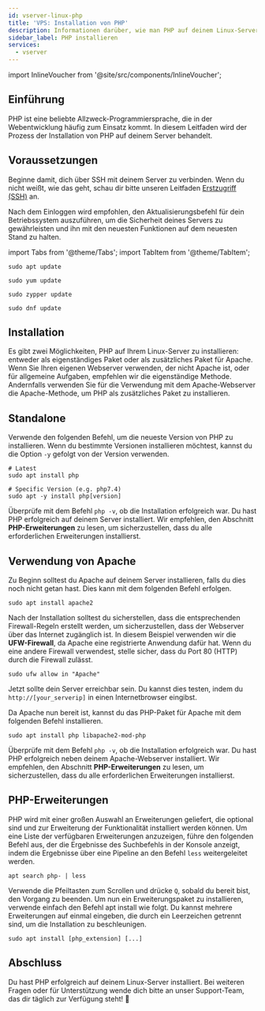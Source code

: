 ```yaml
---
id: vserver-linux-php
title: 'VPS: Installation von PHP'
description: Informationen darüber, wie man PHP auf deinem Linux-Server von ZAP-Hosting.com installiert - ZAP-Hosting.com Dokumentation
sidebar_label: PHP installieren
services:
  - vserver
---
```


import InlineVoucher from '@site/src/components/InlineVoucher';
 
## Einführung

PHP ist eine beliebte Allzweck-Programmiersprache, die in der Webentwicklung häufig zum Einsatz kommt. In diesem Leitfaden wird der Prozess der Installation von PHP auf deinem Server behandelt.

<InlineVoucher />

## Voraussetzungen

Beginne damit, dich über SSH mit deinem Server zu verbinden. Wenn du nicht weißt, wie das geht, schau dir bitte unseren Leitfaden [Erstzugriff (SSH)](vserver-linux-ssh.md) an.

Nach dem Einloggen wird empfohlen, den Aktualisierungsbefehl für dein Betriebssystem auszuführen, um die Sicherheit deines Servers zu gewährleisten und ihn mit den neuesten Funktionen auf dem neuesten Stand zu halten.

import Tabs from '@theme/Tabs';
import TabItem from '@theme/TabItem';

<Tabs>
<TabItem value="ubuntu-debian" label="Ubuntu & Debian" default>

```
sudo apt update
```

</TabItem>
<TabItem value="centos" label="CentOS">

```
sudo yum update
```

</TabItem>
<TabItem value="opensuse" label="OpenSUSE">

```
sudo zypper update
```

</TabItem>
<TabItem value="fedora" label="Fedora">

```
sudo dnf update
```

</TabItem>
</Tabs>

## Installation

Es gibt zwei Möglichkeiten, PHP auf Ihrem Linux-Server zu installieren: entweder als eigenständiges Paket oder als zusätzliches Paket für Apache. Wenn Sie Ihren eigenen Webserver verwenden, der nicht Apache ist, oder für allgemeine Aufgaben, empfehlen wir die eigenständige Methode. Andernfalls verwenden Sie für die Verwendung mit dem Apache-Webserver die Apache-Methode, um PHP als zusätzliches Paket zu installieren.

## Standalone

Verwende den folgenden Befehl, um die neueste Version von PHP zu installieren. Wenn du bestimmte Versionen installieren möchtest, kannst du die Option `-y` gefolgt von der Version verwenden.
```
# Latest
sudo apt install php

# Specific Version (e.g. php7.4)
sudo apt -y install php[version]
```

Überprüfe mit dem Befehl `php -v`, ob die Installation erfolgreich war. Du hast PHP erfolgreich auf deinem Server installiert. Wir empfehlen, den Abschnitt **PHP-Erweiterungen** zu lesen, um sicherzustellen, dass du alle erforderlichen Erweiterungen installierst.

## Verwendung von Apache

Zu Beginn solltest du Apache auf deinem Server installieren, falls du dies noch nicht getan hast. Dies kann mit dem folgenden Befehl erfolgen.
```
sudo apt install apache2
```

Nach der Installation solltest du sicherstellen, dass die entsprechenden Firewall-Regeln erstellt werden, um sicherzustellen, dass der Webserver über das Internet zugänglich ist. In diesem Beispiel verwenden wir die **UFW-Firewall**, da Apache eine registrierte Anwendung dafür hat. Wenn du eine andere Firewall verwendest, stelle sicher, dass du Port 80 (HTTP) durch die Firewall zulässt.
```
sudo ufw allow in "Apache"
```

Jetzt sollte dein Server erreichbar sein. Du kannst dies testen, indem du `http://[your_serverip]` in einen Internetbrowser eingibst.

Da Apache nun bereit ist, kannst du das PHP-Paket für Apache mit dem folgenden Befehl installieren.
```
sudo apt install php libapache2-mod-php
```

Überprüfe mit dem Befehl `php -v`, ob die Installation erfolgreich war. Du hast PHP erfolgreich neben deinem Apache-Webserver installiert. Wir empfehlen, den Abschnitt **PHP-Erweiterungen** zu lesen, um sicherzustellen, dass du alle erforderlichen Erweiterungen installierst.

## PHP-Erweiterungen

PHP wird mit einer großen Auswahl an Erweiterungen geliefert, die optional sind und zur Erweiterung der Funktionalität installiert werden können. Um eine Liste der verfügbaren Erweiterungen anzuzeigen, führe den folgenden Befehl aus, der die Ergebnisse des Suchbefehls in der Konsole anzeigt, indem die Ergebnisse über eine Pipeline an den Befehl `less` weitergeleitet werden.
```
apt search php- | less
```

Verwende die Pfeiltasten zum Scrollen und drücke `Q`, sobald du bereit bist, den Vorgang zu beenden. Um nun ein Erweiterungspaket zu installieren, verwende einfach den Befehl apt install wie folgt. Du kannst mehrere Erweiterungen auf einmal eingeben, die durch ein Leerzeichen getrennt sind, um die Installation zu beschleunigen.
```
sudo apt install [php_extension] [...]
```

## Abschluss

Du hast PHP erfolgreich auf deinem Linux-Server installiert. Bei weiteren Fragen oder für Unterstützung wende dich bitte an unser Support-Team, das dir täglich zur Verfügung steht! 🙂
